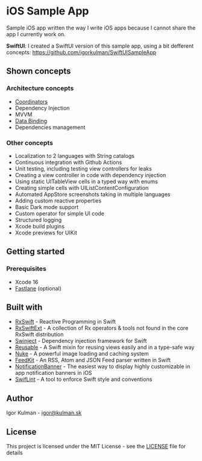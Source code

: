 # iOS Sample App

Sample iOS app written the way I write iOS apps because I cannot share the app I currently work on.

**SwiftUI**: I created a SwiftUI version of this sample app, using a bit defferent concepts: https://github.com/igorkulman/SwiftUISampleApp

## Shown concepts

### Architecture concepts

* [Coordinators](https://blog.kulman.sk/architecting-ios-apps-coordinators/)
* Dependency Injection
* MVVM
* [Data Binding](https://blog.kulman.sk/using-data-binding-in-ios/)
* Dependencies management

### Other concepts

* Localization to 2 languages with String catalogs
* Continuous integration with Github Actions
* Unit testing, including testing view controllers for leaks
* Creating a view controller in code with dependency injection
* Using static UITableView cells in a typed way with enums
* Creating simple cells with UIListContentConfiguration
* Automated AppStore screenshots taking in multiple languages
* Adding custom reactive properties
* Basic Dark mode support
* Custom operator for simple UI code
* Structured logging
* Xcode build plugins
* Xcode previews for UIKit

## Getting started

### Prerequisites

* Xcode 16
* [Fastlane](https://fastlane.tools/) (optional)

## Built with

- [RxSwift](https://github.com/ReactiveX/RxSwift) - Reactive Programming in Swift
- [RxSwiftExt](https://github.com/RxSwiftCommunity/RxSwiftExt) - A collection of Rx operators & tools not found in the core RxSwift distribution
- [Swinject](https://github.com/Swinject/Swinject) - Dependency injection framework for Swift
- [Reusable](https://github.com/AliSoftware/Reusable) - A Swift mixin for reusing views easily and in a type-safe way
- [Nuke](https://github.com/kean/Nuke) - A powerful image loading and caching system
- [FeedKit](https://github.com/nmdias/FeedKit) - An RSS, Atom and JSON Feed parser written in Swift
- [NotificationBanner](https://github.com/Daltron/NotificationBanner) - The easiest way to display highly customizable in app notification banners in iOS
- [SwifLint](https://github.com/realm/SwiftLint) - A tool to enforce Swift style and conventions

## Author

Igor Kulman - igor@kulman.sk

## License

This project is licensed under the MIT License - see the [LICENSE](LICENSE) file for details
